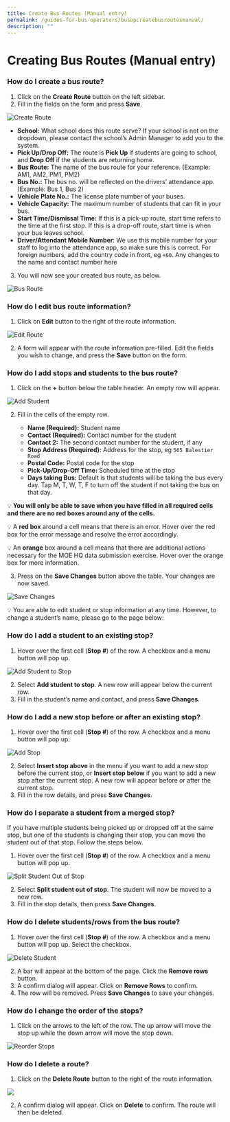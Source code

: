 ```yaml
---
title: Create Bus Routes (Manual entry)
permalink: /guides-for-bus-operators/busopcreatebusroutesmanual/
description: ""
---
```

# Creating Bus Routes (Manual entry)

### How do I create a bus route?

1. Click on the **Create Route** button on the left sidebar. 
2. Fill in the fields on the form and press **Save**.

![Create Route](/images/Operator/osb%20ops%2004%20create%20route.png)

   - **School:** What school does this route serve? If your school is not on the dropdown, please contact the school’s Admin Manager to add you to the system. 
   - **Pick Up/Drop Off:** The route is **Pick Up** if students are going to school, and **Drop Off** if the students are returning home.
   - **Bus Route:** The name of the bus route for your reference. (Example: AM1, AM2, PM1, PM2)
   - **Bus No.:** The bus no. will be reflected on the drivers’ attendance app. (Example: Bus 1, Bus 2)
   - **Vehicle Plate No.:** The license plate number of your buses. 
   - **Vehicle Capacity:** The maximum number of students that can fit in your bus.
   - **Start Time/Dismissal Time:** If this is a pick-up route, start time refers to the time at the first stop. If this is a drop-off route, start time is when your bus leaves school.
   - **Driver/Attendant Mobile Number**: We use this mobile number for your staff to log into the attendance app, so make sure this is correct. For foreign numbers, add the country code in front, eg `+60`. Any changes to the name and contact number here 
    
3. You will now see your created bus route, as below.

![Bus Route](/images/Operator/osb%20ops%2005%20bus%20route.png)

### How do I edit bus route information?

1. Click on **Edit** button to the right of the route information.

![Edit Route](/images/Operator/osb%20ops%2006%20bus%20route%20edit.png)

2. A form will appear with the route information pre-filled. Edit the fields you wish to change, and press the **Save** button on the form.

### How do I add stops and students to the bus route?

1. Click on the **+** button below the table header. An empty row will appear.

![Add Student](/images/Operator/osb%20ops%2007%20bus%20route%20add%20student.png)

2. Fill in the cells of the empty row. 

   - **Name (Required):** Student name
   - **Contact (Required):** Contact number for the student
   - **Contact 2:** The second contact number for the student, if any
   - **Stop Address (Required):** Address for the stop, eg `565 Balestier Road`
   - **Postal Code:** Postal code for the stop
   - **Pick-Up/Drop-Off Time:** Scheduled time at the stop
   - **Days taking Bus:** Default is that students will be taking the bus every day. Tap M, T, W, T, F to turn off the student if not taking the bus on that day.

💡 **You will only be able to save when you have filled in all required cells and there are no red boxes around any of the cells.**
   
💡 A **red box** around a cell means that there is an error. Hover over the red box for the error message and resolve the error accordingly.
   
💡 An **orange** box around a cell means that there are additional actions necessary for the MOE HQ data submission exercise. Hover over the orange box for more information.

3. Press on the **Save Changes** button above the table. Your changes are now saved.

![Save Changes](/images/Operator/osb%20ops%2008%20bus%20route%20add%20student.png)

💡 You are able to edit student or stop information at any time. However, to change a student’s name, please go to the page below:

### How do I add a student to an existing stop?

1. Hover over the first cell (**Stop #**) of the row. A checkbox and a menu button will pop up.

![Add Student to Stop](/images/Operator/osb%20ops%2009%20bus%20route%20add%20to%20existing%20stop.png)

2. Select **Add student to stop**. A new row will appear below the current row. 
3. Fill in the student’s name and contact, and press **Save Changes**.

### How do I add a new stop before or after an existing stop?

1. Hover over the first cell (**Stop #**) of the row. A checkbox and a menu button will pop up.

![Add Stop](/images/Operator/osb%20ops%2010%20bus%20route%20add%20stop.png)

2. Select **Insert stop above** in the menu if you want to add a new stop before the current stop, or **Insert stop below** if you want to add a new stop after the current stop. A new row will appear before or after the current stop. 
3. Fill in the row details, and press **Save Changes**.

### How do I separate a student from a merged stop?

If you have multiple students being picked up or dropped off at the same stop, but one of the students is changing their stop, you can move the student out of that stop. Follow the steps below.

1. Hover over the first cell (**Stop #**) of the row. A checkbox and a menu button will pop up.

![Split Student Out of Stop](/images/Operator/osb%20ops%2011%20bus%20route%20split%20row.png)

2. Select **Split student out of stop**. The student will now be moved to a new row. 
3. Fill in the stop details, then press **Save Changes**.

### How do I delete students/rows from the bus route?

1. Hover over the first cell (**Stop #**) of the row. A checkbox and a menu button will pop up. Select the checkbox.

![Delete Student](/images/Operator/osb%20ops%2013%20bus%20route%20delete%20student.png)

2. A bar will appear at the bottom of the page. Click the **Remove rows** button. 
3. A confirm dialog will appear. Click on **Remove Rows** to confirm.
4. The row will be removed. Press **Save Changes** to save your changes.

### How do I change the order of the stops?

1. Click on the arrows to the left of the row. The up arrow will move the stop up while the down arrow will move the stop down. 

![Reorder Stops](/images/Operator/osb%20ops%2012%20bus%20route%20reorder.png)

### How do I delete a route?

1. Click on the **Delete Route** button to the right of the route information.

![](/images/Operator/osb%20ops%2014%20bus%20route%20delete%20route.png)

2. A confirm dialog will appear. Click on **Delete** to confirm. The route will then be deleted.

